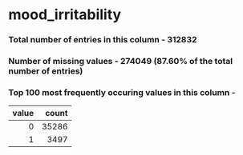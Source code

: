 
# mood_irritability

### Total number of entries in this column - 312832

### Number of missing values - 274049 (87.60% of the total number of entries)

### Top 100 most frequently occuring values in this column -

|   value |   count |
|--------:|--------:|
|       0 |   35286 |
|       1 |    3497 |
